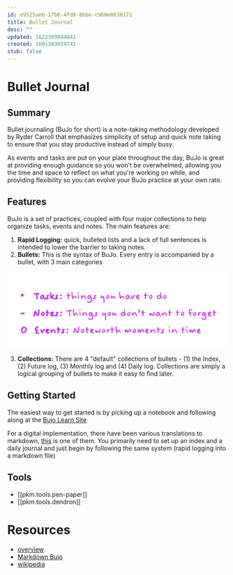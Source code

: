 ```yaml
---
id: e9525aeb-17b6-4fd8-86be-c960e0630171
title: Bullet Journal
desc: ""
updated: 1622309844841
created: 1601303659741
stub: false
---
```


# Bullet Journal

## Summary

Bullet journaling (BuJo for short) is a note-taking methodology developed by Ryder Carroll that emphasizes simplicity of setup and quick note taking to ensure that you stay productive instead of simply busy.

As events and tasks are put on your plate throughout the day, BuJo is great at providing enough guidance so you won't be overwhelmed, allowing you the time and space to reflect on what you're working on while, and providing flexibility so you can evolve your BuJo practice at your own rate.

## Features

BuJo is a set of practices, coupled with four major collections to help organize tasks, events and notes. The main features are:

1. **Rapid Logging:** quick, bulleted lists and a lack of full sentences is intended to lower the barrier to taking notes.
2. **Bullets:** This is the syntax of BuJo. Every entry is accompanied by a bullet, with 3 main categories

![](/assets/images/2021-05-29-22-56-54.png)

3. **Collections:** There are 4 "default" collections of bullets - (1) the Index, (2) Future log, (3) Monthly log and (4) Daily log.
   Collections are simply a logical grouping of bullets to make it easy to find later.

## Getting Started

The easiest way to get started is by picking up a notebook and following along at the [Bujo Learn Site](https://bulletjournal.com/pages/learn)

For a digital implementation, there have been various translations to markdown, [this](https://tomhazledine.com/bullet-journal-revisited/) is one of them. You primarily need to set up an index and a daily journal and just begin by following the same system (rapid logging into a markdown file)

## Tools

- [[pkm.tools.pen-paper]]
- [[pkm.tools.dendron]]

# Resources

- [overview](https://bulletjournal.com/pages/learn)
- [Markdown Bujo](https://tomhazledine.com/bullet-journal-revisited/)
- [wikipedia](https://en.wikipedia.org/wiki/Bullet_journal)
